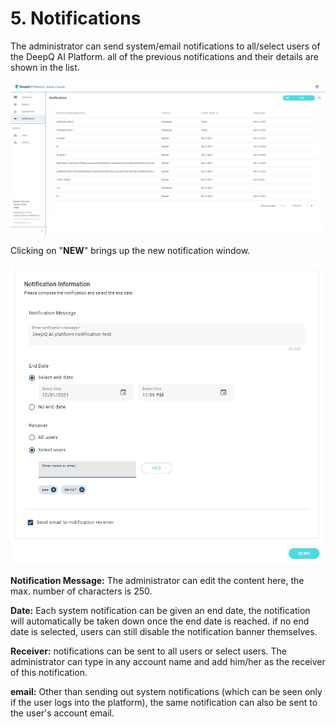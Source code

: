 # 5. Notifications

The administrator can send system/email notifications to all/select users of the DeepQ AI Platform. all of the previous notifications and their details are shown in the list.

![](<.gitbook/assets/image (1).png>)

Clicking on "**NEW**" brings up the new notification window.

![](<.gitbook/assets/image (9).png>)

**Notification Message:** The administrator can edit the content here, the max. number of characters is 250.

**Date:** Each system notification can be given an end date, the notification will automatically be taken down once the end date is reached. if no end date is selected, users can still disable the notification banner themselves.&#x20;

**Receiver:** notifications can be sent to all users or select users. The administrator can type in any account name and add him/her as the receiver of this notification.&#x20;

**email:** Other than sending out system notifications (which can be seen only if the user logs into the platform), the same notification can also be sent to the user's account email.





